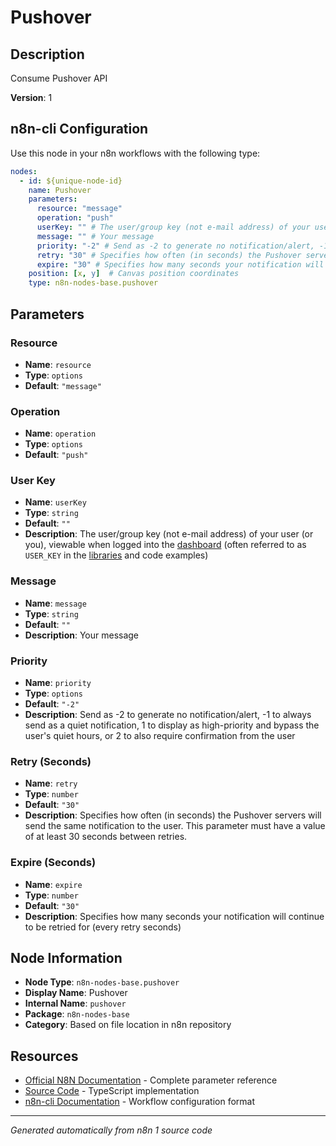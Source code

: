 # Pushover

## Description

Consume Pushover API

**Version**: 1

## n8n-cli Configuration

Use this node in your n8n workflows with the following type:

```yaml
nodes:
  - id: ${unique-node-id}
    name: Pushover
    parameters:
      resource: "message"
      operation: "push"
      userKey: "" # The user/group key (not e-mail address) of your user (or you), viewable when logged into the <a href="https://pushover.net/">dashboard</a> (often referred to as <code>USER_KEY</code> in the <a href="https://support.pushover.net/i44-example-code-and-pushover-libraries">libraries</a> and code examples)
      message: "" # Your message
      priority: "-2" # Send as -2 to generate no notification/alert, -1 to always send as a quiet notification, 1 to display as high-priority and bypass the user's quiet hours, or 2 to also require confirmation from the user
      retry: "30" # Specifies how often (in seconds) the Pushover servers will send the same notification to the user. This parameter must have a value of at least 30 seconds between retries.
      expire: "30" # Specifies how many seconds your notification will continue to be retried for (every retry seconds)
    position: [x, y]  # Canvas position coordinates
    type: n8n-nodes-base.pushover
```

## Parameters

### Resource

- **Name**: `resource`
- **Type**: `options`
- **Default**: `"message"`

### Operation

- **Name**: `operation`
- **Type**: `options`
- **Default**: `"push"`

### User Key

- **Name**: `userKey`
- **Type**: `string`
- **Default**: `""`
- **Description**: The user/group key (not e-mail address) of your user (or you), viewable when logged into the <a href="https://pushover.net/">dashboard</a> (often referred to as <code>USER_KEY</code> in the <a href="https://support.pushover.net/i44-example-code-and-pushover-libraries">libraries</a> and code examples)

### Message

- **Name**: `message`
- **Type**: `string`
- **Default**: `""`
- **Description**: Your message

### Priority

- **Name**: `priority`
- **Type**: `options`
- **Default**: `"-2"`
- **Description**: Send as -2 to generate no notification/alert, -1 to always send as a quiet notification, 1 to display as high-priority and bypass the user's quiet hours, or 2 to also require confirmation from the user

### Retry (Seconds)

- **Name**: `retry`
- **Type**: `number`
- **Default**: `"30"`
- **Description**: Specifies how often (in seconds) the Pushover servers will send the same notification to the user. This parameter must have a value of at least 30 seconds between retries.

### Expire (Seconds)

- **Name**: `expire`
- **Type**: `number`
- **Default**: `"30"`
- **Description**: Specifies how many seconds your notification will continue to be retried for (every retry seconds)


## Node Information

- **Node Type**: `n8n-nodes-base.pushover`
- **Display Name**: Pushover
- **Internal Name**: `pushover`
- **Package**: `n8n-nodes-base`
- **Category**: Based on file location in n8n repository

## Resources

- [Official N8N Documentation](https://docs.n8n.io/integrations/builtin/app-nodes/n8n-nodes-base.pushover/) - Complete parameter reference
- [Source Code](https://github.com/n8n-io/n8n/blob/master/packages/nodes-base/nodes/Pushover/Pushover.node.ts) - TypeScript implementation
- [n8n-cli Documentation](https://github.com/edenreich/n8n-cli) - Workflow configuration format

---
*Generated automatically from n8n 1 source code*
